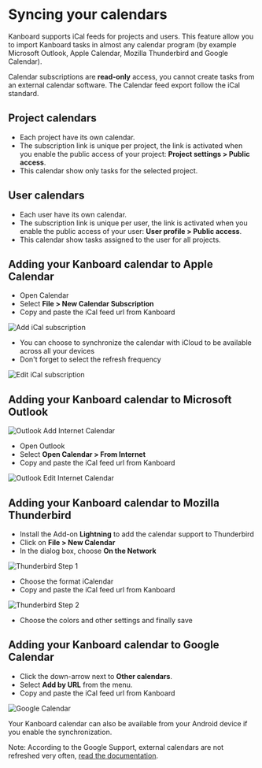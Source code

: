 Syncing your calendars
======================

Kanboard supports iCal feeds for projects and users.
This feature allow you to import Kanboard tasks in almost any calendar program (by example Microsoft Outlook, Apple Calendar, Mozilla Thunderbird and Google Calendar).

Calendar subscriptions are **read-only** access, you cannot create tasks from an external calendar software.
The Calendar feed export follow the iCal standard.

Project calendars
-----------------

- Each project have its own calendar.
- The subscription link is unique per project, the link is activated when you enable the public access of your project: **Project settings > Public access**.
- This calendar show only tasks for the selected project.

User calendars
--------------

- Each user have its own calendar.
- The subscription link is unique per user, the link is activated when you enable the public access of your user: **User profile > Public access**.
- This calendar show tasks assigned to the user for all projects.

Adding your Kanboard calendar to Apple Calendar
-----------------------------------------------

- Open Calendar
- Select **File > New Calendar Subscription**
- Copy and paste the iCal feed url from Kanboard

![Add iCal subscription](http://kanboard.net/screenshots/documentation/apple-calendar-add-subscription.png)

- You can choose to synchronize the calendar with iCloud to be available across all your devices
- Don't forget to select the refresh frequency

![Edit iCal subscription](http://kanboard.net/screenshots/documentation/apple-calendar-edit-subscription.png)

Adding your Kanboard calendar to Microsoft Outlook
--------------------------------------------------

![Outlook Add Internet Calendar](http://kanboard.net/screenshots/documentation/outlook-add-subscription.png)

- Open Outlook
- Select **Open Calendar > From Internet**
- Copy and paste the iCal feed url from Kanboard

![Outlook Edit Internet Calendar](http://kanboard.net/screenshots/documentation/outlook-edit-subscription.png)

Adding your Kanboard calendar to Mozilla Thunderbird
----------------------------------------------------

- Install the Add-on **Lightning** to add the calendar support to Thunderbird
- Click on **File > New Calendar**
- In the dialog box, choose **On the Network**

![Thunderbird Step 1](http://kanboard.net/screenshots/documentation/thunderbird-new-calendar-step1.png)

- Choose the format iCalendar
- Copy and paste the iCal feed url from Kanboard

![Thunderbird Step 2](http://kanboard.net/screenshots/documentation/thunderbird-new-calendar-step2.png)

- Choose the colors and other settings and finally save

Adding your Kanboard calendar to Google Calendar
------------------------------------------------

- Click the down-arrow next to **Other calendars**.
- Select **Add by URL** from the menu.
- Copy and paste the iCal feed url from Kanboard

![Google Calendar](http://kanboard.net/screenshots/documentation/google-calendar-add-subscription.png)

Your Kanboard calendar can also be available from your Android device if you enable the synchronization.

Note: According to the Google Support, external calendars are not refreshed very often, [read the documentation](https://support.google.com/calendar/answer/37100?hl=en&ref_topic=1672445).
